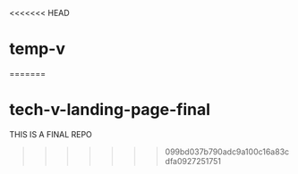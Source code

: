 <<<<<<< HEAD
# temp-v
=======
# tech-v-landing-page-final
THIS IS A FINAL REPO
>>>>>>> 099bd037b790adc9a100c16a83cdfa0927251751
